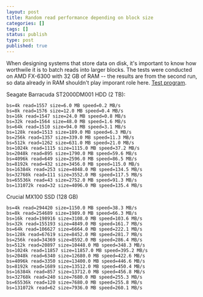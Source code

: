 ```yaml
---
layout: post
title: Random read performance depending on block size
categories: []
tags: []
status: publish
type: post
published: true
---
```


When designing systems that store data on disk, it's important to know how worthwile it is to batch reads into larger blocks.
The tests were conducted on AMD FX-6300 with 32 GB of RAM -- the results are from the second run, so data already in RAM shouldn't play imporant role here. [Test program](https://gist.github.com/zielmicha/c4ac8974d2f6a55bf548).

Seagate Barracuda ST2000DM001 HDD (2 TB):

```
bs=4k read=1557 size=6.0 MB speed=0.2 MB/s
bs=8k read=1576 size=12.0 MB speed=0.4 MB/s
bs=16k read=1547 size=24.0 MB speed=0.8 MB/s
bs=32k read=1564 size=48.0 MB speed=1.6 MB/s
bs=64k read=1510 size=94.0 MB speed=3.1 MB/s
bs=128k read=1513 size=189.0 MB speed=6.3 MB/s
bs=256k read=1357 size=339.0 MB speed=11.3 MB/s
bs=512k read=1262 size=631.0 MB speed=21.0 MB/s
bs=1024k read=1115 size=1115.0 MB speed=37.2 MB/s
bs=2048k read=895 size=1790.0 MB speed=59.6 MB/s
bs=4096k read=649 size=2596.0 MB speed=86.5 MB/s
bs=8192k read=432 size=3456.0 MB speed=115.0 MB/s
bs=16384k read=253 size=4048.0 MB speed=134.5 MB/s
bs=32768k read=111 size=3552.0 MB speed=117.5 MB/s
bs=65536k read=43 size=2752.0 MB speed=91.3 MB/s
bs=131072k read=32 size=4096.0 MB speed=135.4 MB/s
```

Crucial MX100 SSD (128 GB)

```
bs=4k read=294420 size=1150.0 MB speed=38.3 MB/s
bs=8k read=254689 size=1989.0 MB speed=66.3 MB/s
bs=16k read=198916 size=3108.0 MB speed=103.6 MB/s
bs=32k read=155193 size=4849.0 MB speed=161.7 MB/s
bs=64k read=106627 size=6664.0 MB speed=222.1 MB/s
bs=128k read=67619 size=8452.0 MB speed=281.7 MB/s
bs=256k read=34369 size=8592.0 MB speed=286.4 MB/s
bs=512k read=20897 size=10448.0 MB speed=348.3 MB/s
bs=1024k read=11857 size=11857.0 MB speed=395.2 MB/s
bs=2048k read=6340 size=12680.0 MB speed=422.6 MB/s
bs=4096k read=3350 size=13400.0 MB speed=446.6 MB/s
bs=8192k read=1689 size=13512.0 MB speed=450.4 MB/s
bs=16384k read=857 size=13712.0 MB speed=456.8 MB/s
bs=32768k read=240 size=7680.0 MB speed=255.3 MB/s
bs=65536k read=120 size=7680.0 MB speed=255.8 MB/s
bs=131072k read=62 size=7936.0 MB speed=260.1 MB/s
```
